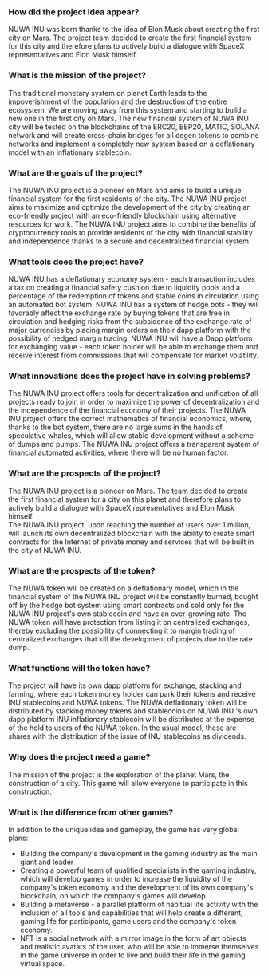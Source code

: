 ### How did the project idea appear?

NUWA INU was born thanks to the idea of Elon Musk about creating the first city on Mars. The project team decided to create the first financial system for this city and therefore plans to actively build a dialogue with SpaceX representatives and Elon Musk himself.  

### What is the mission of the project?

The traditional monetary system on planet Earth leads to the impoverishment of the population and the destruction of the entire ecosystem.
We are moving away from this system and starting to build a new one in the first city on Mars. The new financial system of NUWA INU city will be tested on the blockchains of the ERC20, BEP20, MATIC, SOLANA network and will create cross-chain bridges for all degen tokens to combine networks and implement a completely new system based on a deflationary model with an inflationary stablecoin.

### What are the goals of the project?

The NUWA INU project is a pioneer on Mars and aims to build a unique financial system for the first residents of the city.
The NUWA INU project aims to maximize and optimize the development of the city by creating an eco-friendly project with an eco-friendly blockchain using alternative resources for work.
The NUWA INU project aims to combine the benefits of cryptocurrency tools to provide residents of the city with financial stability and independence thanks to a secure and decentralized financial system.

### What tools does the project have?

NUWA INU has a deflationary economy system - each transaction includes a tax on creating a financial safety cushion due to liquidity pools and a percentage of the redemption of tokens and stable coins in circulation using an automated bot system.
NUWA INU has a system of hedge bots - they will favorably affect the exchange rate by buying tokens that are free in circulation and hedging risks from the subsidence of the exchange rate of major currencies by placing margin orders on their dapp platform with the possibility of hedged margin trading.
NUWA INU will have a Dapp platform for exchanging value - each token holder will be able to exchange them and receive interest from commissions that will compensate for market volatility.

### What innovations does the project have in solving problems?

The NUWA INU project offers tools for decentralization and unification of all projects ready to join in order to maximize the power of decentralization and the independence of the financial economy of their projects.
The NUWA INU project offers the correct mathematics of financial economics, where, thanks to the bot system, there are no large sums in the hands of speculative whales, which will allow stable development without a scheme of dumps and pumps.
The NUWA INU project offers a transparent system of financial automated activities, where there will be no human factor.

### What are the prospects of the project?

The NUWA INU project is a pioneer on Mars. The team decided to create the first financial system for a city on this planet and therefore plans to actively build a dialogue with SpaceX representatives and Elon Musk himself.  
The NUWA INU project, upon reaching the number of users over 1 million, will launch its own decentralized blockchain with the ability to create smart contracts for the Internet of private money and services that will be built in the city of NUWA INU.

### What are the prospects of the token?

The NUWA token will be created on a deflationary model, which in the financial system of the NUWA INU project will be constantly burned, bought off by the hedge bot system using smart contracts and sold only for the NUWA INU project's own stablecoin and have an ever-growing rate.
The NUWA token will have protection from listing it on centralized exchanges, thereby excluding the possibility of connecting it to margin trading of centralized exchanges that kill the development of projects due to the rate dump.

### What functions will the token have?

The project will have its own dapp platform for exchange, stacking and farming, where each token money holder can park their tokens and receive INU stablecoins and NUWA tokens.
The NUWA deflationary token will be distributed by stacking money tokens and stablecoins on NUWA INU 's own dapp platform INU inflationary stablecoin will be distributed at the expense of the hold to users of the NUWA token.
In the usual model, these are shares with the distribution of the issue of INU stablecoins as dividends.

### Why does the project need a game?

The mission of the project is the exploration of the planet Mars, the construction of a city. This game will allow everyone to participate in this construction.

### What is the difference from other games?

In addition to the unique idea and gameplay, the game has very global plans:

- Building the company's development in the gaming industry as the main giant and leader
- Creating a powerful team of qualified specialists in the gaming industry, which will develop games in order to increase the liquidity of the company's token economy and the development of its own company's blockchain, on which the company's games will develop.
- Building a metaverse - a parallel platform of habitual life activity with the inclusion of all tools and capabilities that will help create a different, gaming life for participants, game users and the company's token economy.
- NFT is a social network with a mirror image in the form of art objects and realistic avatars of the user, who will be able to immerse themselves in the game universe in order to live and build their life in the gaming virtual space.

